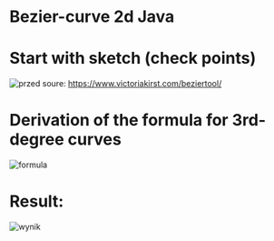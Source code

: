 # Bezier-curve 2d Java
# Start with sketch (check points)
![przed](https://user-images.githubusercontent.com/72127610/112198008-f9994600-8c0c-11eb-87c2-bfc2519da0b1.jpg)
soure: https://www.victoriakirst.com/beziertool/
# Derivation of the formula for 3rd-degree curves
![formula](https://user-images.githubusercontent.com/72127610/112204776-5b10e300-8c14-11eb-854a-217026d39d9c.jpg)
# Result:
![wynik](https://user-images.githubusercontent.com/72127610/112197541-7d9efe00-8c0c-11eb-8ef1-c90d2ac6b4ec.jpg)

